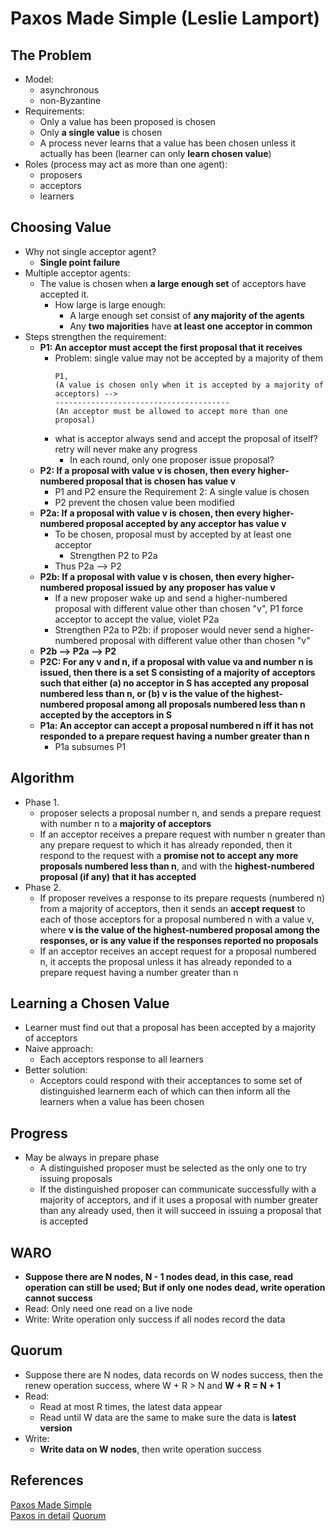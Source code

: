 # Paxos Made Simple (Leslie Lamport)

## The Problem
* Model:
    * asynchronous
    * non-Byzantine
* Requirements:
    * Only a value has been proposed is chosen
    * Only **a single value** is chosen
    * A process never learns that a value has been chosen unless it actually has been (learner can only **learn chosen value**)
* Roles (process may act as more than one agent):
    * proposers
    * acceptors
    * learners

## Choosing Value
* Why not single acceptor agent?
    * **Single point failure**
* Multiple acceptor agents:
    * The value is chosen when **a large enough set** of acceptors have accepted it.
        * How large is large enough:
            * A large enough set consist of **any majority of the agents**
            * Any **two majorities** have **at least one acceptor in common**
* Steps strengthen the requirement:
    * **P1: An acceptor must accept the first proposal that it receives**
        * Problem: single value may not be accepted by a majority of them
            ```
            P1,
            (A value is chosen only when it is accepted by a majority of acceptors) --> 
            ---------------------------------------
            (An acceptor must be allowed to accept more than one proposal)
            ```
        * what is acceptor always send and accept the proposal of itself? retry will never make any progress
            * In each round, only one proposer issue proposal?
    * **P2: If a proposal with value v is chosen, then every higher-numbered proposal that is chosen has value v**
        * P1 and P2 ensure the Requirement 2: A single value is chosen
        * P2 prevent the chosen value been modified
    * **P2a: If a proposal with value v is chosen, then every higher-numbered proposal accepted by any acceptor has value v**
        * To be chosen, proposal must by accepted by at least one acceptor
            * Strengthen P2 to P2a
        * Thus P2a --> P2
    * **P2b: If a proposal with value v is chosen, then every higher-numbered proposal issued by any proposer has value v**
        * If a new proposer wake up and send a higher-numbered proposal with different value other than chosen "v", P1 force acceptor to accept the value, violet P2a
        * Strengthen P2a to P2b: if proposer would never send a higher-numbered proposal with different value other than chosen "v"
    * **P2b --> P2a --> P2**
    * **P2C: For any v and n, if a proposal with value va and number n is issued, then there is a set S consisting of a majority of acceptors such that either (a) no acceptor in S has accepted any proposal numbered less than n, or (b) v is the value of the highest-numbered proposal among all proposals numbered less than n accepted by the acceptors in S**
    * **P1a: An acceptor can accept a proposal numbered n iff it has not responded to a prepare request having a number greater than n**
        * P1a subsumes P1

## Algorithm
* Phase 1.
    * proposer selects a proposal number n, and sends a prepare request with number n to a **majority of acceptors**
    * If an acceptor receives a prepare request with number n greater than any prepare request to which it has already reponded, then it respond to the request with a **promise not to accept any more proposals numbered less than n**, and with the **highest-numbered proposal (if any) that it has accepted**
* Phase 2.
    * If proposer reveives a response to its prepare requests (numbered n) from a majority of acceptors, then it sends an **accept request** to each of those acceptors for a proposal numbered n with a value v, where **v is the value of the highest-numbered proposal among the responses, or is any value if the responses reported no proposals**
    * If an acceptor receives an accept request for a proposal numbered n, it accepts the proposal unless it has already reponded to a prepare request having a number greater than n

## Learning a Chosen Value
* Learner must find out that a proposal has been accepted by a majority of acceptors
* Naive approach:
    * Each acceptors response to all learners
* Better solution:
    * Acceptors could respond with their acceptances to some set of distinguished learnerm each of which can then inform all the learners when a value has been chosen

## Progress
* May be always in prepare phase
    * A distinguished proposer must be selected as the only one to try issuing proposals
    * If the distinguished proposer can communicate successfully with a majority of acceptors, and if it uses a proposal with number greater than any already used, then it will succeed in issuing a proposal that is accepted

## WARO
* **Suppose there are N nodes, N - 1 nodes dead, in this case, read operation can still be used; But if only one nodes dead, write operation cannot success**
* Read: Only need one read on a live node
* Write: Write operation only success if all nodes record the data

## Quorum
* Suppose there are N nodes, data records on W nodes success, then the renew operation success, where W + R > N and **W + R = N + 1**
* Read:
    * Read at most R times, the latest data appear
    * Read until W data are the same to make sure the data is **latest version**
* Write: 
    * **Write data on W nodes**, then write operation success


## References
[Paxos Made Simple](https://www.microsoft.com/en-us/research/uploads/prod/2016/12/paxos-simple-Copy.pdf) <br>
[Paxos in detail](https://zhuanlan.zhihu.com/p/31780743)
[Quorum](https://www.cnblogs.com/hapjin/p/5626889.html)